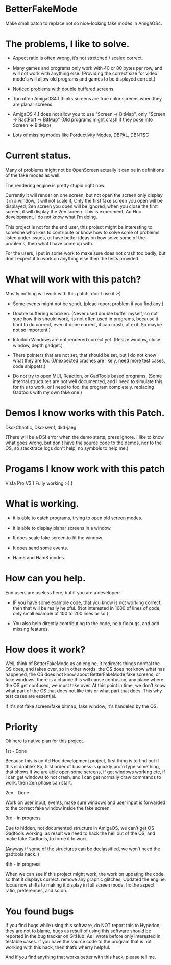 # BetterFakeMode
Make small patch to replace not so nice-looking fake modes in AmigaOS4.

# The problems, I like to solve.

* Aspect ratio is often wrong, it’s not stretched / scaled correct.

* Many games and programs only work with 40 or 80 bytes per row,
and will not work with anything else. (Providing the correct size for video mode's
will allow old programs and games to be displayed correct.)

* Noticed problems with double buffered screens.

* Too often AmigaOS4.1 thinks screens are true color screens when they are planar screens.

* AmigaOS 4.1 does not allow you to use "Screen -> BitMap", only "Screen -> RastPort -> BitMap"
(Old programs might crash if they poke into Screen -> BitMap)

* Lots of missing modes like Porductivity Modes, DBPAL, DBNTSC

# Current status.

Many of problems might not be OpenScreen actually it can be in definitions of the fake modes as well.

The rendering engine is pretty stupid right now.

Currently it will render on one screen, but not open the screen only display it in a window, it will not scale it, 
Only the first fake screen you open will be displayed, 2en screen you open will be ignored, when you close the first screen, it will display the 2en screen.
This is experiment, Ad Hoc development, I do not know what I’m doing.

This project is not for the end user, this project might be interesting to someone who likes to contribute or know how to solve some of problems listed under issues, or have better ideas on how solve some of the problems, then what I have come up with.

For the users, I put in some work to make sure does not  crash too badly, 
but don’t expect it to work on anything else then the tests provided.

# What will work with this patch?

Mostly nothing will work with this patch, don't use it :-)

* Some events might not be sendt, 
(pleae report problem if you find any.)

* Double buffering is broken.
(Never used double buffer myself, so not sure how this should work, its not often used in programs, 
because it hard to do correct, even if done correct, it can crash, at exit. So maybe not so importent.)

* Intuition Windows are not rendered correct yet.
(Resize window, close window, depth gadget.)

* There pointers that are not set, that should be set, but I do not know what they are for.
(Unexpected crashes are likely, need more test cases, code snippets.)

* Do not try to open MUI, Reaction, or GadTools based programs.
(Some internal structures are not well documented, and I need to simulate this for this to work, 
or I need to fool the program completely. replacing Gadtools with my own fake one.)

# Demos I know works with this Patch.

Dkd-Chaotic, Dkd-swnf, dkd-jaeg.

(There will be a DSI error when the demo starts, press ignore.
I like to know what goes wrong, but don’t have the source code to the demos, 
nor to the OS, so stacktrace logs don't help, no symbols to help me.)

# Progams I know work with this patch

Vista Pro V3 ( Fully working :-) )

# What is working.

* it is able to catch programs, trying to open old screen modes.
 
* it is able to display planar screens in a window. 

* It does scale fake screen to fit the window.

* It does send some events.

* Ham6 and Ham8 modes.

# How can you help.

End users are useless here, but if you are a developer:

* IF you have some example code, that you know is not working correct, then that will be really helpful.
(Not interested in 1000 of lines of code, only small example of 100 to 200 lines or so.)

* You also help directly contributing to the code, help fix bugs, and add missing features.

# How does it work?

Well, think of BetterFakeMode as an engine, it redirects things normal the OS does, and takes over, so in other words, the OS does not know what has happened, the OS does not know about BetterFakeMode fake screens, or fake windows, there is a chance this will cause confusion, any place where the OS get confused, we must take over. At this point in time, we don’t know what part of the OS that does not like this or what part that does. This why test cases are essential.

If it's not fake screen/fake bitmap, fake window, it's handeled by the OS.

# Priority

Ok here is native plan for this project.

1st - Done

Because this is an Ad Hoc development project, first thing is to find out if this is doable? So, first order of business is quickly proto type something, that shows if we are able open some screens, if get windows working etc, if I can get windows to not crash, and I can get normally draw commands to work. then 2en phase can start.

2en - Done

Work on user input, events, make sure windows and user input is forwarded to the correct fake window inside the fake screen.

3rd - in progress 

Due to hidden, not documented structure in AmigaOS, we can’t get OS Gadtools working.
as result we need to hack the hell out of the OS, and make fake Gadtools, to force it to work.

(Anyway if some of the structures can be declassified, we won’t need the gadtools hack..)

4th - in progress 

When we can see if this project might work, the work on updating the code, so that it displays correct. remove any graphic glitches,
Updated the engine: focus now shifts to making it display in full screen mode, fix the aspect ratio, preferences, and so on.

# You found bugs 

If you find bugs while using this software, do NOT report this to Hyperion, they are not to blame, bugs as result of using this software should be reported in the bug tracker on GitHub. As I wrote before only interested in testable cases. if you have the source code to the program that is not working with this hack, then that’s wherry helpful.

And if you find anything that works better with this hack, please tell me.

